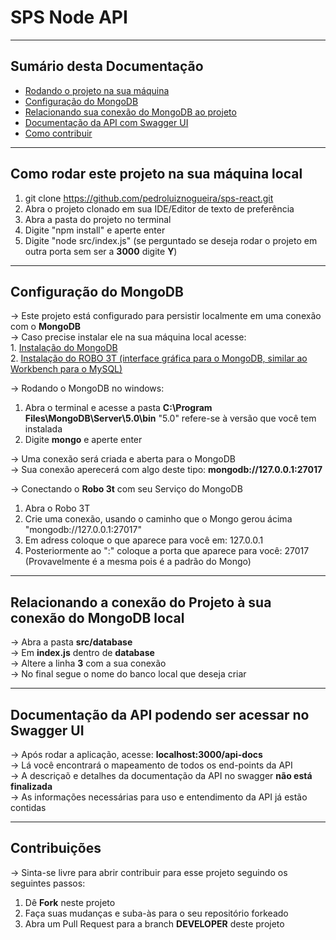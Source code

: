 # SPS Node API
<hr>
<h2>Sumário desta Documentação</h2>
<ul>
  <li><a href="#rodando">Rodando o projeto na sua máquina</a></li>
  <li><a href="#config">Configuração do MongoDB</a></li>
  <li><a href="#rel">Relacionando sua conexão do MongoDB ao projeto</a></li>
  <li><a href="#doc">Documentação da API com Swagger UI</a></li>
  <li><a href="#contr">Como contribuir</a></li>
</ul>
<hr>

<div id="rodando"><div>
  
## Como rodar este projeto na sua máquina local

1. git clone https://github.com/pedroluiznogueira/sps-react.git
2. Abra o projeto clonado em sua IDE/Editor de texto de preferência
3. Abra a pasta do projeto no terminal
4. Digite "npm install" e aperte enter
5. Digite "node src/index.js" (se perguntado se deseja rodar o projeto em outra porta sem ser a <b>3000</b> digite <b>Y</b>)
<hr>
  
##  Configuração do MongoDB
<div id="config"><div>
-> Este projeto está configurado para persistir localmente em uma conexão com o <b>MongoDB</b> <br>
-> Caso precise instalar ele na sua máquina local acesse: <br>
1. <a href="https://docs.mongodb.com/manual/tutorial/install-mongodb-on-windows/">Instalação do MongoDB</a><br>
2. <a href="https://robomongo.org//">Instalação do ROBO 3T (interface gráfica para o MongoDB, similar ao Workbench para o MySQL)</a><br>

-> Rodando o MongoDB no windows:

1. Abra o terminal e acesse a pasta <b>C:\Program Files\MongoDB\Server\5.0\bin</b> "5.0" refere-se à versão que você tem instalada
2. Digite <b>mongo</b> e aperte enter

-> Uma conexão será criada e aberta para o MongoDB <br>
-> Sua conexão aperecerá com algo deste tipo: <b>mongodb://127.0.0.1:27017</b>

-> Conectando o <b>Robo 3t</b> com seu Serviço do MongoDB

1. Abra o Robo 3T
2. Crie uma conexão, usando o caminho que o Mongo gerou ácima "mongodb://127.0.0.1:27017"
3. Em adress coloque o que aparece para você em: 127.0.0.1
4. Posteriormente ao ":" coloque a porta que aparece para você: 27017 (Provavelmente é a mesma pois é a padrão do Mongo)
<hr>
  
## Relacionando a conexão do Projeto à sua conexão do MongoDB local
  
<div id="rel"><div>
-> Abra a pasta <b>src/database</b> <br>
-> Em <b>index.js</b> dentro de <b>database</b> <br>
-> Altere a linha <b>3</b> com a sua conexão <br>
-> No final segue o nome do banco local que deseja criar <br>
<hr>
  
## Documentação da API podendo ser acessar no Swagger UI
<div id="doc"><div>
-> Após rodar a aplicação, acesse: <b>localhost:3000/api-docs</b> <br>
-> Lá você encontrará o mapeamento de todos os end-points da API <br>
-> A descriçaõ e detalhes da documentação da API no swagger <b>não está finalizada</b> <br>
-> As informações necessárias para uso e entendimento da API já estão contidas <br>
<hr>
  
## Contribuições
<div id="contr"><div>
-> Sinta-se livre para abrir contribuir para esse projeto seguindo os seguintes passos:

1. Dê <b>Fork</b> neste projeto
2. Faça suas mudanças e suba-às para o seu repositório forkeado
3. Abra um Pull Request para a branch <b>DEVELOPER</b> deste projeto
